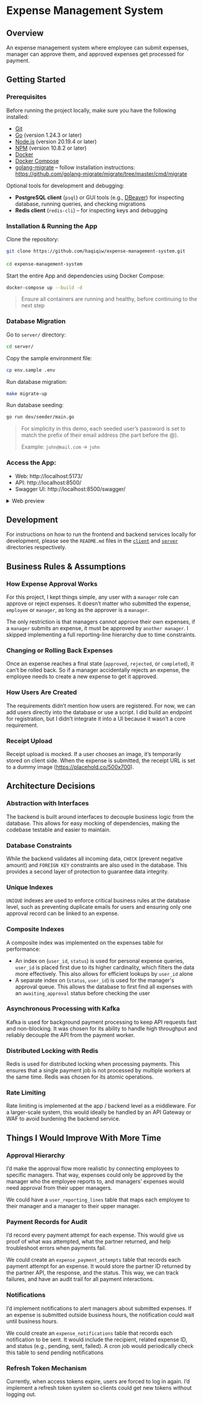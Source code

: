 # Expense Management System

## Overview

An expense management system where employee can submit expenses, manager can approve them, and approved expenses get processed for payment.

## Getting Started

### Prerequisites

Before running the project locally, make sure you have the following installed:

- [Git](https://git-scm.com/)
- [Go](https://go.dev/) (version 1.24.3 or later)
- [Node.js](https://nodejs.org/) (version 20.19.4 or later)
- [NPM](https://nodejs.org/) (version 10.8.2 or later)
- [Docker](https://www.docker.com/)
- [Docker Compose](https://docs.docker.com/compose/)
- [golang-migrate](https://github.com/golang-migrate/migrate) – follow installation instructions: https://github.com/golang-migrate/migrate/tree/master/cmd/migrate

Optional tools for development and debugging:

- **PostgreSQL client** (`psql`) or GUI tools (e.g., [DBeaver](https://dbeaver.io/)) for inspecting database, running queries, and checking migrations
- **Redis client** (`redis-cli`) – for inspecting keys and debugging

### Installation & Running the App

Clone the repository:

```bash
git clone https://github.com/haqiqiw/expense-management-system.git

cd expense-management-system
```

Start the entire App and dependencies using Docker Compose:

```bash
docker-compose up --build -d
```

> Ensure all containers are running and healthy, before continuing to the next step

### Database Migration

Go to `server/` directory:

```bash
cd server/
```

Copy the sample environment file:

```bash
cp env.sample .env
```

Run database migration:

```bash
make migrate-up
```

Run database seeding:

```bash
go run dev/seeder/main.go
```

> For simplicity in this demo, each seeded user’s password is set to match the prefix of their email address (the part before the @).
>
> Example: `john@mail.com` → `john`

### Access the App:

- Web: http://localhost:5173/
- API: http://localhost:8500/
- Swagger UI: http://localhost:8500/swagger/

<details>
<summary>Web preview</summary>

![Expense List](/docs/expense-sample.png)

</details>

## Development

For instructions on how to run the frontend and backend services locally for development, please see the `README.md` files in the [`client`](https://github.com/haqiqiw/expense-management-system/blob/main/client/README.md) and [`server`](https://github.com/haqiqiw/expense-management-system/blob/main/server/README.md) directories respectively.

## Business Rules & Assumptions

### How Expense Approval Works

For this project, I kept things simple, any user with a `manager` role can approve or reject expenses. It doesn’t matter who submitted the expense, `employee` or `manager`, as long as the approver is a `manager`.

The only restriction is that managers cannot approve their own expenses, if a `manager` submits an expense, it must be approved by `another manager`. I skipped implementing a full reporting-line hierarchy due to time constraints.

### Changing or Rolling Back Expenses

Once an expense reaches a final state (`approved`, `rejected`, or `completed`), it can't be rolled back. So if a manager accidentally rejects an expense, the employee needs to create a new expense to get it approved.

### How Users Are Created

The requirements didn’t mention how users are registered. For now, we can add users directly into the database or use a script. I did build an endpoint for registration, but I didn’t integrate it into a UI because it wasn’t a core requirement.

### Receipt Upload

Receipt upload is mocked. If a user chooses an image, it’s temporarily stored on client side. When the expense is submitted, the receipt URL is set to a dummy image (https://placehold.co/500x700).

## Architecture Decisions

### Abstraction with Interfaces

The backend is built around interfaces to decouple business logic from the database. This allows for easy mocking of dependencies, making the codebase testable and easier to maintain.

### Database Constraints

While the backend validates all incoming data, `CHECK` (prevent negative amount) and `FOREIGN KEY` constraints are also used in the database. This provides a second layer of protection to guarantee data integrity.

### Unique Indexes

`UNIQUE` indexes are used to enforce critical business rules at the database level, such as preventing duplicate emails for users and ensuring only one approval record can be linked to an expense.

### Composite Indexes

A composite index was implemented on the expenses table for performance:

- An index on (`user_id`, `status`) is used for personal expense queries, `user_id` is placed first due to its higher cardinality, which filters the data more effectively. This also allows for efficient lookups by `user_id` alone
- A separate index on (`status`, `user_id`) is used for the manager's approval queue. This allows the database to first find all expenses with an `awaiting_approval` status before checking the user

### Asynchronous Processing with Kafka

Kafka is used for background payment processing to keep API requests fast and non-blocking. It was chosen for its ability to handle high throughput and reliably decouple the API from the payment worker.

### Distributed Locking with Redis

Redis is used for distributed locking when processing payments. This ensures that a single payment job is not processed by multiple workers at the same time. Redis was chosen for its atomic operations.

### Rate Limiting

Rate limiting is implemented at the app / backend level as a middleware. For a larger-scale system, this would ideally be handled by an API Gateway or WAF to avoid burdening the backend service.

## Things I Would Improve With More Time

### Approval Hierarchy

I’d make the approval flow more realistic by connecting employees to specific managers. That way, expenses could only be approved by the manager who the employee reports to, and managers’ expenses would need approval from their upper managers.

We could have a `user_reporting_lines` table that maps each employee to their manager and a manager to their upper manager.

### Payment Records for Audit

I’d record every payment attempt for each expense. This would give us proof of what was attempted, what the partner returned, and help troubleshoot errors when payments fail.

We could create an `expense_payment_attempts` table that records each payment attempt for an expense. It would store the partner ID returned by the partner API, the response, and the status. This way, we can track failures, and have an audit trail for all payment interactions.

### Notifications

I’d implement notifications to alert managers about submitted expenses. If an expense is submitted outside business hours, the notification could wait until business hours.

We could create an `expense_notifications` table that records each notification to be sent. It would include the recipient, related expense ID, and status (e.g., pending, sent, failed). A cron job would periodically check this table to send pending notifications

### Refresh Token Mechanism

Currently, when access tokens expire, users are forced to log in again. I’d implement a refresh token system so clients could get new tokens without logging out.

